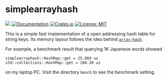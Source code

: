 # simplearrayhash

![](https://github.com/kampersanda/simplearrayhash/actions/workflows/rust.yml/badge.svg)
[![Documentation](https://docs.rs/simplearrayhash/badge.svg)](https://docs.rs/simplearrayhash)
[![Crates.io](https://img.shields.io/crates/v/simplearrayhash.svg)](https://crates.io/crates/simplearrayhash)
[![License: MIT](https://img.shields.io/badge/license-MIT-blue.svg)](https://github.com/kampersanda/simplearrayhash/blob/master/LICENSE)

This is a simple fast implementation of a open addressing hash table for string keys.
Its memory layout follows the idea behind [`array-hash`](https://tessil.github.io/2017/06/22/hat-trie.html#array-hash-table).

For example, a benchmark result that querying 1K Japanese words showed

```
simplearrayhash::HashMap::get = 25.869 us
std::collections::HashMap::get = 104.38 us
```

on my laptop PC. Visit the directory `bench` to see the benchmark setting.